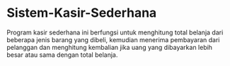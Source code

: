 # Sistem-Kasir-Sederhana
Program kasir sederhana ini berfungsi untuk menghitung total belanja dari beberapa jenis barang yang dibeli, kemudian menerima pembayaran dari pelanggan dan menghitung kembalian jika uang yang dibayarkan lebih besar atau sama dengan total belanja.

